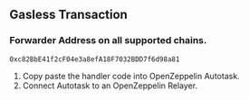 ## Gasless Transaction

### Forwarder Address on all supported chains.
```
0xc82BbE41f2cF04e3a8efA18F7032BDD7f6d98a81
```

1. Copy paste the handler code into OpenZeppelin Autotask.
2. Connect Autotask to an OpenZeppelin Relayer.
